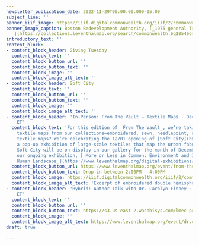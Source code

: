 ```yaml
---
newsletter_publication_date: 2022-11-29T00:00:00.000-05:00
subject_line: ''
banner_iiif_image: https://iiif.digitalcommonwealth.org/iiif/2/commonwealth:bv73fh63t/214,4088,8032,3515/2000,/0/default.jpg
banner_image_caption: Boston Redevelopment Authority, [_1975 general land use plan
  _](https://collections.leventhalmap.org/search/commonwealth:6q185466n)\[1965\]
introductory_text: ''
content_block:
- content_block_header: Giving Tuesday
  content_block_text: ''
  content_block_button_url: ''
  content_block_button_text: ''
  content_block_image: ''
  content_block_image_alt_text: ''
- content_block_header: Soft City
  content_block_text: ''
  content_block_button_url: ''
  content_block_button_text: ''
  content_block_image: ''
  content_block_image_alt_text: ''
- content_block_header: 'In-Person: From The Vault — Textile Maps · Dec 2, 2:00pm
    ET'
  content_block_text: 'For this edition of _From The Vault_, we’re taking a look at
    textile maps from our collections—embroidered, sewn, needlepoint, and more. Why
    textile maps? We’re celebrating the 12/01 opening of [Soft City](https://justpractice.work/),
    a pop-up exhibition of large-scale textiles that map the urban fabric of Boston.
    Soft City will be on display in our gallery for the month of December to accompany
    our ongoing exhibition, [_More or Less in Common: Environment and Justice in the
    Human Landscape_](https://www.leventhalmap.org/digital-exhibitions/more-or-less-in-common/).'
  content_block_button_url: https://www.leventhalmap.org/event/from-the-vault-2022-12-02/
  content_block_button_text: Drop in between 2:00PM - 4:00PM
  content_block_image: https://iiif.digitalcommonwealth.org/iiif/2/commonwealth:q524n639j/1034,163,4272,4123/2000,/0/default.jpg
  content_block_image_alt_text: 'Excerpt of embroidered double hemisphere map. '
- content_block_header: 'Hybrid: Author Talk with Dr. Carolyn Finney · Dec 3, 2:00pm
    ET'
  content_block_text: ''
  content_block_button_url: ''
  content_block_button_text: https://s3.us-east-2.wasabisys.com/lmec-public-files/newsletters/CFinney.png
  content_block_image: ''
  content_block_image_alt_text: https://www.leventhalmap.org/event/dr.carolyn-finney-black-faces-white-spaces-reimagining-the-relationship-of-african-americans-to-the-great-outdoors/
draft: true

---
```

